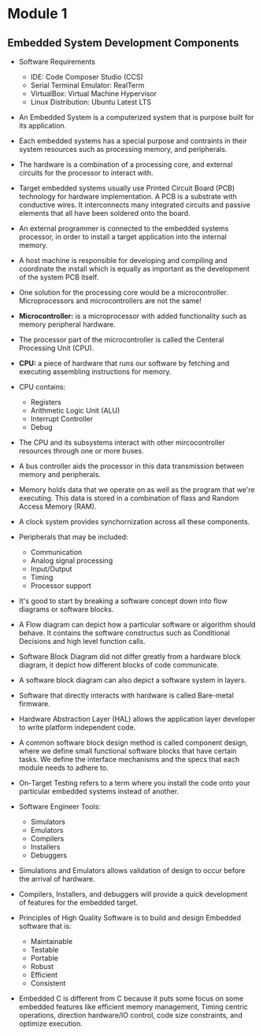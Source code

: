 # Module 1
## Embedded System Development Components

- Software Requirements
    * IDE: Code Composer Studio (CCS) 
    * Serial Terminal Emulator: RealTerm
    * VirtualBox: Virtual Machine Hypervisor
    * Linux Distribution: Ubuntu Latest LTS

- An Embedded System is a computerized system that is purpose built for its application.

- Each embedded systems has a special purpose and contraints in their system resources such as processing memory, and peripherals.

- The hardware is a combination of a processing core, and external circuits for the processor to interact with.

- Target embedded systems usually use Printed Circuit Board (PCB) technology for hardware implementation. A PCB is a substrate with conductive wires. It interconnects many integrated circuits and passive elements that all have been soldered onto the board.

- An external programmer is connected to the embedded systems processor, in order to install a target application into the internal memory. 

- A host machine is responsible for developing and compiling and coordinate the install which is equally as important  as the development of the system PCB itself.

- One solution for the processing core would be a microcontroller. Microprocessors and microcontrollers are not the same!

- **Microcontroller:** is a microprocessor with added functionality such as memory peripheral hardware.

- The processor part of the microcontroller is called the Centeral Processing Unit (CPU).

- **CPU:** a piece of hardware that runs our software by fetching and executing assembling  instructions for memory.

- CPU contains:
    * Registers
    * Arithmetic Logic Unit (ALU)
    * Interrupt Controller
    * Debug

- The CPU and its subsystems interact with other mircocontroller resources through one or more buses.
- A bus controller aids the processor in this data transmission between memory and peripherals.

- Memory holds data that we operate on as well as the program that we're executing. This data is stored in a combination of flass and Random Access Memory (RAM). 

- A clock system provides synchornization across all these components.

- Peripherals that may be included:
    * Communication
    * Analog signal processing
    * Input/Output
    * Timing
    * Processor support 

- It's good to start by breaking a software concept down into flow diagrams or software blocks.

- A Flow diagram can depict how a particular software or algorithm should behave. It contains the software constructus such as Conditional Decisions and high level function calls.

- Software Block Diagram did not differ greatly from a hardware block diagram, it depict how different blocks of code communicate. 

- A software block diagram can also depict a software system in layers.

- Software that directly interacts with hardware is called Bare-metal firmware.

- Hardware Abstraction Layer (HAL) allows the application layer developer to write platform independent code. 

- A common software block design method is called component design, where we define small functional software blocks that have certain tasks. We define the interface mechanisms and the specs that each module needs to adhere to. 

- On-Target Testing refers to a term where you install the code onto your particular embedded systems instead of another. 

- Software Engineer Tools:
    * Simulators
    * Emulators
    * Compilers
    * Installers
    * Debuggers

- Simulations and Emulators allows validation of design to occur before the arrival of hardware. 
- Compilers, Installers, and debuggers will provide a quick development of features for the embedded target. 

- Principles of High Quality Software is to build and design Embedded software that is:
    * Maintainable
    * Testable
    * Portable
    * Robust
    * Efficient
    * Consistent

- Embedded C is different from C because it puts some focus on some embedded features like efficient memory management, Timing centric operations, direction hardware/IO control, code size constraints, and optimize execution.

